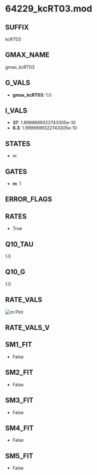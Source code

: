 # 64229_kcRT03.mod

## SUFFIX

kcRT03

## GMAX_NAME

gmax_kcRT03

## G_VALS

- **gmax_kcRT03**: 1.0

## I_VALS

- **37**: 1.9999699322743305e-10
- **6.3**: 1.9999699322743305e-10

## STATES

- m

## GATES

- **m**: 1

## ERROR_FLAGS


## RATES

- True

## Q10_TAU

1.0

## Q10_G

1.0

## RATE_VALS

![m Plot](/Users/pbozelos/Dropbox/icg-Chai-Panos/supermodels/output_markdown_files/KCa/64229_kcRT03.mod/images/m.png)

## RATE_VALS_V

## SM1_FIT

- False

## SM2_FIT

- False

## SM3_FIT

- False

## SM4_FIT

- False

## SM5_FIT

- False

